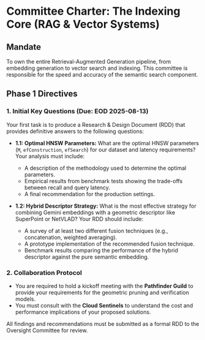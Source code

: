 # Committee Charter: The Indexing Core (RAG & Vector Systems)

## Mandate
To own the entire Retrieval-Augmented Generation pipeline, from embedding generation to vector search and indexing. This committee is responsible for the speed and accuracy of the semantic search component.

## Phase 1 Directives

### 1. Initial Key Questions (Due: EOD 2025-08-13)
Your first task is to produce a Research & Design Document (RDD) that provides definitive answers to the following questions:

*   **1.1: Optimal HNSW Parameters:** What are the optimal HNSW parameters (`M`, `efConstruction`, `efSearch`) for our dataset and latency requirements? Your analysis must include:
    *   A description of the methodology used to determine the optimal parameters.
    *   Empirical results from benchmark tests showing the trade-offs between recall and query latency.
    *   A final recommendation for the production settings.

*   **1.2: Hybrid Descriptor Strategy:** What is the most effective strategy for combining Gemini embeddings with a geometric descriptor like SuperPoint or NetVLAD? Your RDD should include:
    *   A survey of at least two different fusion techniques (e.g., concatenation, weighted averaging).
    *   A prototype implementation of the recommended fusion technique.
    *   Benchmark results comparing the performance of the hybrid descriptor against the pure semantic embedding.

### 2. Collaboration Protocol
*   You are required to hold a kickoff meeting with the **Pathfinder Guild** to provide your requirements for the geometric pruning and verification models.
*   You must consult with the **Cloud Sentinels** to understand the cost and performance implications of your proposed solutions.

All findings and recommendations must be submitted as a formal RDD to the Oversight Committee for review.
